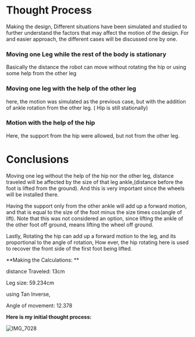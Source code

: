 # Thought Process

Making the design, Different situations have been simulated and studied to further understand the factors that may affect the motion of the design.
For and easier approach, the different cases will be discussed one by one.

### Moving one Leg while the rest of the body is stationary
Basically the distance the robot can move without rotating the hip or using some help from the other leg

### Moving one leg with the help of the other leg
here, the motion was simulated as the previous case, but with the addition of ankle rotation from the other leg. ( Hip is still stationally)

### Motion with the help of the hip
Here, the support from the hip were allowed, but not from the other leg.

# Conclusions
Moving one leg without the help of the hip nor the other leg, distance traveled will be affected by the size of that leg ankle,(distance before the foot is lifted from the ground). And this is very important since the wheels will be installed there.

Having the support only from the other ankle will add up a forward motion, and that is equal to the size of the foot minus the size times cos(angle of lift). Note that this was not considered an option, since lifting the ankle of the other foot off ground, means lifting the wheel off ground.

Lastly, Rotating the hip can add up a forward motion to the leg, and its proportional to the angle of rotation, How ever, the hip rotating here is used to recover the front side of the first foot being lifted.

**Making the Calculations: **

distance Traveled: 13cm

Leg size: 59.234cm

using Tan Inverse,

Angle of movement: 12.378

**Here is my initial thought process:**


![IMG_7028](https://user-images.githubusercontent.com/109004035/178127757-d5f4758f-5040-4f94-9131-7bf97bbcdc55.jpg)


